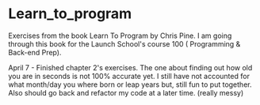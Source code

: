 # Learn_to_program
Exercises from the book Learn To Program by Chris Pine. I am going through this book for the Launch School's course 100 (	Programming & Back-end Prep).

April 7 - Finished chapter 2's exercises. The one about finding out how old you are in seconds is not 100% accurate yet. I still have not accounted for what month/day you where born or leap years but, still fun to put together. Also should go back and refactor my code at a later time. (really messy)
